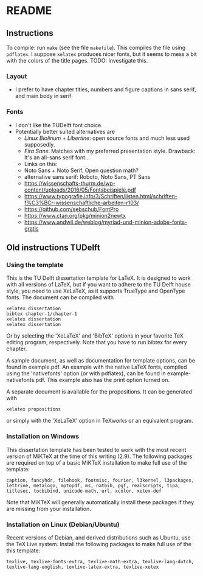 # README

## Instructions

To compile: run `make` (see the file `makefile`). This compiles the file using `pdflatex`. I suppose `xelatex` produces nicer fonts, but it seems to mess a bit with the colors of the title pages. TODO: Investigate this.

### Layout

* I prefer to have chapter titles, numbers and figure captions in sans serif, and main body in serif

### Fonts

* I don't like the TUDelft font choice.
* Potentially better suited alternatives are
  * _Linux Biolinum + Libertine_: open source fonts and much less used supposedly.
  * _Fira Sans_: Matches with my preferred presentation style. Drawback: It's an all-sans serif font...
  * Links on this:
  * Noto Sans + Noto Serif. Open question math?
  * alternative sans serif: Roboto, Noto Sans, PT Sans
  * https://wissenschafts-thurm.de/wp-content/uploads/2016/05/Fontsbeispiele.pdf
  * https://www.typografie.info/3/Schriften/listen.html/schriften-f%C3%BCr-wissenschaftliche-arbeiten-r103/
  * https://github.com/sebschub/FontPro
  * https://www.ctan.org/pkg/minion2newtx
  * https://www.andwil.de/weblog/myriad-und-minion-adobe-fonts-gratis

## Old instructions TUDelft

### Using the template

This is the TU Delft dissertation template for LaTeX. It is designed to work
with all versions of LaTeX, but if you want to adhere to the TU Delft house
style, you need to use XeLaTeX, as it supports TrueType and OpenType fonts. The
document can be compiled with

  ```
  xelatex dissertation
  bibtex chapter-1/chapter-1
  xelatex dissertation
  xelatex dissertation
  ```

Or by selecting the 'XeLaTeX' and 'BibTeX' options in your favorite TeX editing
program, respectively. Note that you have to run bibtex for every chapter.

A sample document, as well as documentation for template options, can be found
in example.pdf. An example with the native LaTeX fonts, compiled using the
'nativefonts' option (or with pdflatex), can be found in
example-nativefonts.pdf. This example also has the print option turned on.

A separate document is available for the propositions. It can be generated with

  `xelatex propositions`

or simply with the 'XeLaTeX' option in TeXworks or an equivalent program.

### Installation on Windows

This dissertation template has been tested to work with the most recent version
of MiKTeX at the time of this writing (2.9). The following packages are required
on top of a basic MiKTeX installation to make full use of the template:

  `caption, fancyhdr, filehook, footmisc, fourier, l3kernel, l3packages, lettrine, metalogo, mptopdf, ms, natbib, pgf, realscripts, tipa, titlesec, tocbibind, unicode-math, url, xcolor, xetex-def`

Note that MiKTeX will generally automatically install these packages if they are
missing from your installation.

### Installation on Linux (Debian/Ubuntu)

Recent versions of Debian, and derived distributions such as Ubuntu, use the TeX
Live system. Install the following packages to make full use of the this
template:

  `texlive, texlive-fonts-extra, texlive-math-extra, texlive-lang-dutch, texlive-lang-english, texlive-latex-extra, texlive-xetex`
